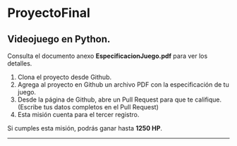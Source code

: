 # ProyectoFinal
## Videojuego en Python.




Consulta el documento anexo **EspecificacionJuego.pdf** para ver los detalles.


1. Clona el proyecto desde Github.
2. Agrega al proyecto en Github un archivo PDF con la especificación de tu juego.
3. Desde la página de Github, abre un Pull Request para que te califique. (Escribe tus datos completos en el Pull Request)
4. Esta misión cuenta para el tercer registro.

Si cumples esta misión, podrás ganar hasta **1250 HP**.

***

